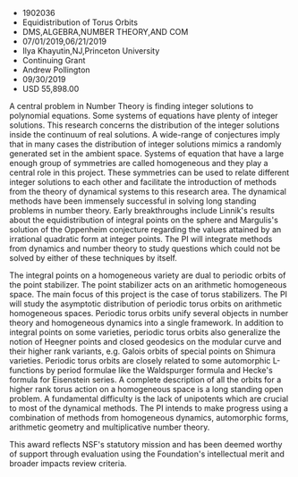 
* 1902036
* Equidistribution of Torus Orbits
* DMS,ALGEBRA,NUMBER THEORY,AND COM
* 07/01/2019,06/21/2019
* Ilya Khayutin,NJ,Princeton University
* Continuing Grant
* Andrew Pollington
* 09/30/2019
* USD 55,898.00

A central problem in Number Theory is finding integer solutions to polynomial
equations. Some systems of equations have plenty of integer solutions. This
research concerns the distribution of the integer solutions inside the continuum
of real solutions. A wide-range of conjectures imply that in many cases the
distribution of integer solutions mimics a randomly generated set in the ambient
space. Systems of equation that have a large enough group of symmetries are
called homogeneous and they play a central role in this project. These
symmetries can be used to relate different integer solutions to each other and
facilitate the introduction of methods from the theory of dynamical systems to
this research area. The dynamical methods have been immensely successful in
solving long standing problems in number theory. Early breakthroughs include
Linnik's results about the equidistribution of integral points on the sphere and
Margulis's solution of the Oppenheim conjecture regarding the values attained by
an irrational quadratic form at integer points. The PI will integrate methods
from dynamics and number theory to study questions which could not be solved by
either of these techniques by itself.

The integral points on a homogeneous variety are dual to periodic orbits of the
point stabilizer. The point stabilizer acts on an arithmetic homogeneous space.
The main focus of this project is the case of torus stabilizers. The PI will
study the asymptotic distribution of periodic torus orbits on arithmetic
homogeneous spaces. Periodic torus orbits unify several objects in number theory
and homogeneous dynamics into a single framework. In addition to integral points
on some varieties, periodic torus orbits also generalize the notion of Heegner
points and closed geodesics on the modular curve and their higher rank variants,
e.g. Galois orbits of special points on Shimura varieties. Periodic torus orbits
are closely related to some automorphic L-functions by period formulae like the
Waldspurger formula and Hecke's formula for Eisenstein series. A complete
description of all the orbits for a higher rank torus action on a homogeneous
space is a long standing open problem. A fundamental difficulty is the lack of
unipotents which are crucial to most of the dynamical methods. The PI intends to
make progress using a combination of methods from homogeneous dynamics,
automorphic forms, arithmetic geometry and multiplicative number theory.

This award reflects NSF's statutory mission and has been deemed worthy of
support through evaluation using the Foundation's intellectual merit and broader
impacts review criteria.
